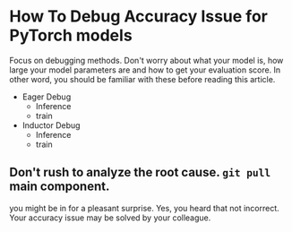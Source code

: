 # How To Debug Accuracy Issue for PyTorch models
Focus on debugging methods. Don't worry about what your model is, how large your model parameters are and how to get your evaluation score.
In other word, you should be familiar with these before reading this article. 

- Eager Debug
  - Inference
  - train
- Inductor Debug
  - Inference
  - train

## Don't rush to analyze the root cause. `git pull` main component.
you might be in for a pleasant surprise. Yes, you heard that not incorrect. Your accuracy issue may be solved by your colleague.
